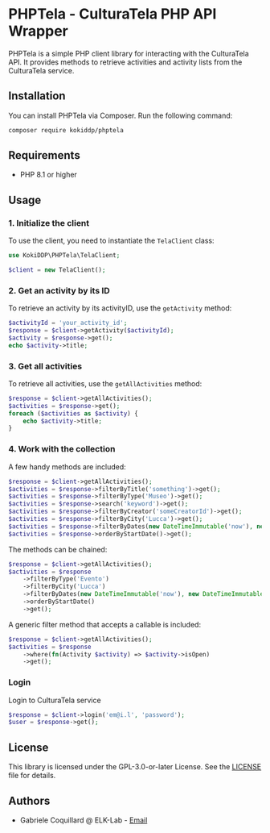 # PHPTela - CulturaTela PHP API Wrapper

PHPTela is a simple PHP client library for interacting with the CulturaTela API. It provides methods to retrieve activities and activity lists from the CulturaTela service.

## Installation

You can install PHPTela via Composer. Run the following command:

```bash
composer require kokiddp/phptela
```

## Requirements

- PHP 8.1 or higher

## Usage

### 1. Initialize the client

To use the client, you need to instantiate the `TelaClient` class:

```php
use KokiDDP\PHPTela\TelaClient;

$client = new TelaClient();
```

### 2. Get an activity by its ID

To retrieve an activity by its activityID, use the `getActivity` method:

```php
$activityId = 'your_activity_id';
$response = $client->getActivity($activityId);
$activity = $response->get();
echo $activity->title;
```

### 3. Get all activities

To retrieve all activities, use the `getAllActivities` method:

```php
$response = $client->getAllActivities();
$activities = $response->get();
foreach ($activities as $activity) {
    echo $activity->title;
}
```

### 4. Work with the collection

A few handy methods are included:

```php
$response = $client->getAllActivities();
$activities = $response->filterByTitle('something')->get();
$activities = $response->filterByType('Museo')->get();
$activities = $response->search('keyword')->get();
$activities = $response->filterByCreator('someCreatorId')->get();
$activities = $response->filterByCity('Lucca')->get();
$activities = $response->filterByDates(new DateTimeImmutable('now'), new DateTimeImmutable('next month'))->get();
$activities = $response->orderByStartDate()->get();
```

The methods can be chained:

```php
$response = $client->getAllActivities();
$activities = $response
    ->filterByType('Evento')
    ->filterByCity('Lucca')
    ->filterByDates(new DateTimeImmutable('now'), new DateTimeImmutable('next month'))
    ->orderByStartDate()
    ->get();
```

A generic filter method that accepts a callable is included:

```php
$response = $client->getAllActivities();
$activities = $response
    ->where(fn(Activity $activity) => $activity->isOpen)
    ->get();
```

### Login

Login to CulturaTela service

```php
$response = $client->login('em@i.l', 'password');
$user = $response->get();
```

## License

This library is licensed under the GPL-3.0-or-later License. See the [LICENSE](LICENSE.MD) file for details.

## Authors

- Gabriele Coquillard @ ELK-Lab - [Email](mailto:gabriele@elk-lab.com)
